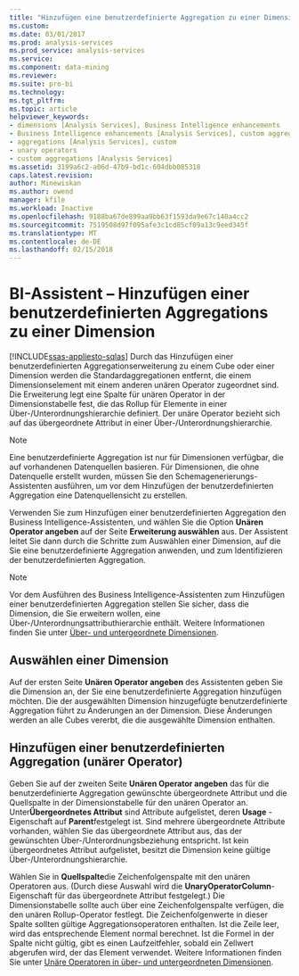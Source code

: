 ```yaml
---
title: "Hinzufügen eine benutzerdefinierte Aggregation zu einer Dimension | Microsoft Docs"
ms.custom: 
ms.date: 03/01/2017
ms.prod: analysis-services
ms.prod_service: analysis-services
ms.service: 
ms.component: data-mining
ms.reviewer: 
ms.suite: pro-bi
ms.technology: 
ms.tgt_pltfrm: 
ms.topic: article
helpviewer_keywords:
- dimensions [Analysis Services], Business Intelligence enhancements
- Business Intelligence enhancements [Analysis Services], custom aggregations
- aggregations [Analysis Services], custom
- unary operators
- custom aggregations [Analysis Services]
ms.assetid: 3199a6c2-a06d-47b9-bd1c-604dbb085318
caps.latest.revision: 
author: Minewiskan
ms.author: owend
manager: kfile
ms.workload: Inactive
ms.openlocfilehash: 9188ba67de899aa9bb63f1593da9e67c140a4cc2
ms.sourcegitcommit: 7519508d97f095afe3c1cd85cf09a13c9eed345f
ms.translationtype: MT
ms.contentlocale: de-DE
ms.lasthandoff: 02/15/2018
---
```

# <a name="bi-wizard---add-a-custom-aggregation-to-a-dimension"></a>BI-Assistent – Hinzufügen einer benutzerdefinierten Aggregations zu einer Dimension
[!INCLUDE[ssas-appliesto-sqlas](../../includes/ssas-appliesto-sqlas.md)]
Durch das Hinzufügen einer benutzerdefinierten Aggregationserweiterung zu einem Cube oder einer Dimension werden die Standardaggregationen entfernt, die einem Dimensionselement mit einem anderen unären Operator zugeordnet sind. Die Erweiterung legt eine Spalte für unären Operator in der Dimensionstabelle fest, die das Rollup für Elemente in einer Über-/Unterordnungshierarchie definiert. Der unäre Operator bezieht sich auf das übergeordnete Attribut in einer Über-/Unterordnungshierarchie.  
  
> [!NOTE]  
>  Eine benutzerdefinierte Aggregation ist nur für Dimensionen verfügbar, die auf vorhandenen Datenquellen basieren. Für Dimensionen, die ohne Datenquelle erstellt wurden, müssen Sie den Schemagenerierungs-Assistenten ausführen, um vor dem Hinzufügen der benutzerdefinierten Aggregation eine Datenquellensicht zu erstellen.  
  
 Verwenden Sie zum Hinzufügen einer benutzerdefinierten Aggregation den Business Intelligence-Assistenten, und wählen Sie die Option **Unären Operator angeben** auf der Seite **Erweiterung auswählen** aus. Der Assistent leitet Sie dann durch die Schritte zum Auswählen einer Dimension, auf die Sie eine benutzerdefinierte Aggregation anwenden, und zum Identifizieren der benutzerdefinierten Aggregation.  
  
> [!NOTE]  
>  Vor dem Ausführen des Business Intelligence-Assistenten zum Hinzufügen einer benutzerdefinierten Aggregation stellen Sie sicher, dass die Dimension, die Sie erweitern wollen, eine Über-/Unterordnungsattributhierarchie enthält. Weitere Informationen finden Sie unter [Über- und untergeordnete Dimensionen](../../analysis-services/multidimensional-models/parent-child-dimension.md).  
  
## <a name="selecting-a-dimension"></a>Auswählen einer Dimension  
 Auf der ersten Seite **Unären Operator angeben** des Assistenten geben Sie die Dimension an, der Sie eine benutzerdefinierte Aggregation hinzufügen möchten. Die der ausgewählten Dimension hinzugefügte benutzerdefinierte Aggregation führt zu Änderungen an der Dimension. Diese Änderungen werden an alle Cubes vererbt, die die ausgewählte Dimension enthalten.  
  
## <a name="adding-custom-aggregation-unary-operator"></a>Hinzufügen einer benutzerdefinierten Aggregation (unärer Operator)  
 Geben Sie auf der zweiten Seite **Unären Operator angeben** das für die benutzerdefinierte Aggregation gewünschte übergeordnete Attribut und die Quellspalte in der Dimensionstabelle für den unären Operator an. Unter**Übergeordnetes Attribut** sind Attribute aufgelistet, deren **Usage** -Eigenschaft auf **Parent**festgelegt ist. Sind mehrere übergeordnete Attribute vorhanden, wählen Sie das übergeordnete Attribut aus, das der gewünschten Über-/Unterordnungsbeziehung entspricht. Ist kein übergeordnetes Attribut aufgelistet, besitzt die Dimension keine gültige Über-/Unterordnungshierarchie.  
  
 Wählen Sie in **Quellspalte**die Zeichenfolgenspalte mit den unären Operatoren aus. (Durch diese Auswahl wird die **UnaryOperatorColumn**-Eigenschaft für das übergeordnete Attribut festgelegt.) Die Dimensionstabelle sollte auch über eine Zeichenfolgenspalte verfügen, die den unären Rollup-Operator festlegt. Die Zeichenfolgenwerte in dieser Spalte sollten gültige Aggregationsoperatoren enthalten. Ist die Zeile leer, wird das entsprechende Element normal berechnet. Ist die Formel in der Spalte nicht gültig, gibt es einen Laufzeitfehler, sobald ein Zellwert abgerufen wird, der das Element verwendet. Weitere Informationen finden Sie unter [Unäre Operatoren in über- und untergeordneten Dimensionen](../../analysis-services/multidimensional-models/parent-child-dimension-attributes-unary-operators.md).  
  
  
